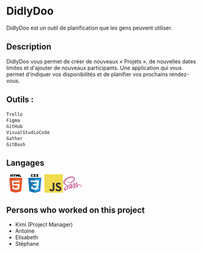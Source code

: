 
# DidlyDoo

DidlyDoo est un outil de planification que les gens peuvent utiliser.

## Description

DidlyDoo vous permet de créer de nouveaux « Projets », de nouvelles dates limites et d'ajouter de nouveaux participants. Une application qui vous permet d'indiquer vos disponibilités et de planifier vos prochains rendez-vous.

## Outils :

    Trello
    Figma
    GitHub  
    VisualStudioCode    
    Gather  
    GitBash

## Langages

<img src = 'https://raw.githubusercontent.com/devicons/devicon/master/icons/html5/html5-original-wordmark.svg' width = '50'><img src = 'https://raw.githubusercontent.com/devicons/devicon/master/icons/css3/css3-original-wordmark.svg' width = '50'><img src = 'https://raw.githubusercontent.com/devicons/devicon/master/icons/javascript/javascript-original.svg' width = '50'><img src = 'https://raw.githubusercontent.com/devicons/devicon/master/icons/sass/sass-original.svg' width = '50'>

## Persons who worked on this project

- Kimi (Project Manager)
- Antoine
- Elisabeth
- Stéphane



